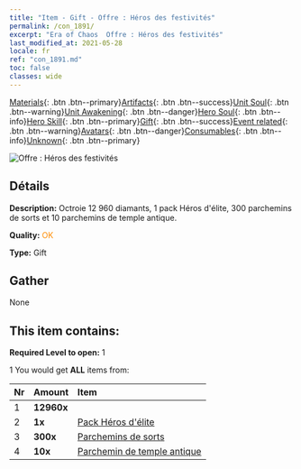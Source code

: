 ```yaml
---
title: "Item - Gift - Offre : Héros des festivités"
permalink: /con_1891/
excerpt: "Era of Chaos  Offre : Héros des festivités"
last_modified_at: 2021-05-28
locale: fr
ref: "con_1891.md"
toc: false
classes: wide
---
```

 [Materials](/ItemsFR/){: .btn .btn--primary}[Artifacts](/ItemsFR/Artifacts/){: .btn .btn--success}[Unit Soul](/ItemsFR/UnitSoul/){: .btn .btn--warning}[Unit Awakening](/ItemsFR/UnitAwakening/){: .btn .btn--danger}[Hero Soul](/ItemsFR/HeroSoul/){: .btn .btn--info}[Hero Skill](/ItemsFR/HeroSkill/){: .btn .btn--primary}[Gift](/ItemsFR/Gift/){: .btn .btn--success}[Event related](/ItemsFR/Events/){: .btn .btn--warning}[Avatars](/ItemsFR/Avatars/){: .btn .btn--danger}[Consumables](/ItemsFR/Consumables/){: .btn .btn--info}[Unknown](/ItemsFR/Unknown/){: .btn .btn--primary}

 ![Offre : Héros des festivités](/images/t/i_907323.png)

## Détails
 **Description:** Octroie 12 960 diamants, 1 pack Héros d'élite, 300 parchemins de sorts et 10 parchemins de temple antique.

 **Quality:** <span style="color: #FF8C00">OK</span>

 **Type:** Gift

## Gather

  None

## This item contains:

 **Required Level to open:** 1

 1 You would get **ALL** items  from:

  | Nr | Amount |     Item    |
  |:---|:-------|:------------|
  | 1 |  **12960x** | <i class="fas fa-gem"/> |  | 
  | 2 |  **1x** | [Pack Héros d'élite](/ItemsFR/con_1883/) |  | 
  | 3 |  **300x** | [Parchemins de sorts](/ItemsFR/con_694/) |  | 
  | 4 |  **10x** | [Parchemin de temple antique](/ItemsFR/con_697/) |  | 
